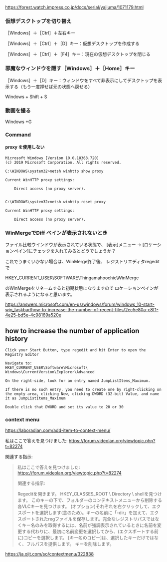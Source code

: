 https://forest.watch.impress.co.jp/docs/serial/yajiuma/1071179.html


### 仮想デスクトップを切り替え

［Windows］＋［Ctrl］＋左右キー

［Windows］＋［Ctrl］＋［D］キー：仮想デスクトップを作成する

［Windows］＋［Ctrl］＋［F4］キー：現在の仮想デスクトップを閉じる

### 邪魔なウィンドウを隠す［Windows］＋［Home］キー

［Windows］＋［D］キー：ウィンドウをすべて非表示にしてデスクトップを表示する（もう一度押せば元の状態へ戻せる）

Windows + Shift + S

### 動画を撮る

Windows +G


### Command

#### proxy を使用しない

```
Microsoft Windows [Version 10.0.18363.720]
(c) 2019 Microsoft Corporation. All rights reserved.

C:\WINDOWS\system32>netsh winhttp show proxy

Current WinHTTP proxy settings:

    Direct access (no proxy server).


C:\WINDOWS\system32>netsh winhttp reset proxy

Current WinHTTP proxy settings:

    Direct access (no proxy server).
```

### WinMergeでDiff ペインが表示されないとき

ファイル比較ウインドウが表示されている状態で、
[表示]メニュー → [ロケーションペイン]にチェックを入れてみるとどうでしょうか？

これでうまくいかない場合は、WinMerge終了後、
レジストリエディタregeditで

HKEY_CURRENT_USER\SOFTWARE\Thingamahoochie\WinMerge

のWinMergeをリネームすると初期状態になりますので
ロケーションペインが表示されるようになると思います。


https://answers.microsoft.com/en-us/windows/forum/windows_10-start-win_taskbar/how-to-increase-the-number-of-recent-files/2ec5e80a-c8f1-4e25-bd5e-4c98169a520e

## how to increase the number of application history

```
Click your Start Button, type regedit and hit Enter to open the Registry Editor

Navigate to:
HKEY_CURRENT_USER\Software\Microsoft\ Windows\CurrentVersion\Explorer\Advanced

On the right-side, look for an entry named JumpListItems_Maximum.

If there is no such entry, you need to create one by right-clicking on the empty area, clicking New, clicking DWORD (32-bit) Value, and name it as JumpListItems_Maximum

Double click that DWORD and set its value to 20 or 30
```


### context menu

https://laboradian.com/add-item-to-context-menu/

私はここで答えを見つけました:
https://forum.videolan.org/viewtopic.php?t=82274

関連する指示:

> 私はここで答えを見つけました:
> https://forum.videolan.org/viewtopic.php?t=82274
> 
> 関連する指示:
> 
> 
> Regeditを開きます。 HKEY_CLASSES_ROOT \ Directory \ shellを見つけます。
> このキーの下で、フォルダーのコンテキストメニューから削除する各VLCキーを見つけます。
> (オプション)それぞれを右クリックして、エクスポートを選択します(念のため)。キーの名前に「-dir」を加えて、エクスポートされたregファイルを保存します。完全なレジストリパスではなくキー名のみを取得するには、名前が強調表示されているときに名前を変更する代わりに、最初に名前変更を選択してから、(エクスポートする前に)コピーを選択します。 [キー名のコピー]は、選択したキーだけではなく、フルパスを提供します。
> キーを削除します。

https://ja.ojit.com/so/contextmenu/322838
